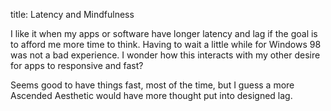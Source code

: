title: Latency and Mindfulness

I like it when my apps or software have longer latency and lag if the goal is to afford me more time to think. Having to wait a little while for Windows 98 was not a bad experience. I wonder how this interacts with my other desire for apps to responsive and fast?

Seems good to have things fast, most of the time, but I guess a more Ascended Aesthetic would have more thought put into designed lag.